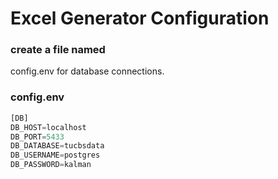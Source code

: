 # Excel Generator Configuration

### create a file named 
config.env for database connections.

### config.env
``` python
[DB]
DB_HOST=localhost
DB_PORT=5433
DB_DATABASE=tucbsdata
DB_USERNAME=postgres
DB_PASSWORD=kalman
```
